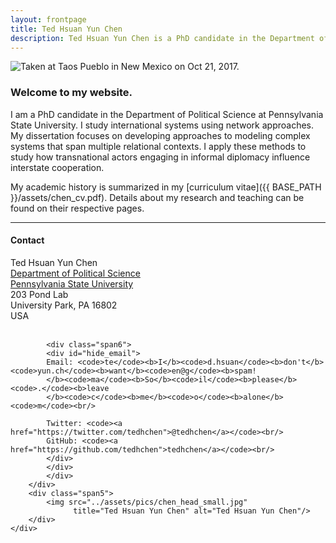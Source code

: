 ```yaml
---
layout: frontpage
title: Ted Hsuan Yun Chen
description: Ted Hsuan Yun Chen is a PhD candidate in the Department of Political Science at Pennsylvania State University.
---
```




<div class="container-narrownomargin">
<img src="../assets/pics/home_open.jpg" 
		title= "Taken at Taos Pueblo in New Mexico on Oct 21, 2017." alt="Taken at Taos Pueblo in New Mexico on Oct 21, 2017."/>
</div>



### Welcome to my website.

I am a PhD candidate in the Department of Political Science at Pennsylvania State University. I study international systems using network approaches. My dissertation focuses on developing approaches to modeling complex systems that span multiple relational contexts. I apply these methods to study how transnational actors engaging in informal diplomacy influence interstate cooperation.

My academic history is summarized in my [curriculum vitae]({{ BASE_PATH }}/assets/chen_cv.pdf). Details about my research and teaching can be found on their respective pages.<br/>


---

<div class="container-narrownomargin">
    <div class="row-fluid">
        <div class="span7">
		<h4><a name="contact"></a>Contact</h4>
		<div class="row-fluid">
		<div class="span6">
            Ted Hsuan Yun Chen<br/>
            <a href="http://polisci.la.psu.edu">Department of Political Science</a><br/>
            <a href="http://www.psu.edu">Pennsylvania State University</a><br/>
            203 Pond Lab<br/>
            University Park, PA 16802<br/>
            USA<br/><br/>
			</div>
			
			<div class="span6">
            <div id="hide_email">
            Email: <code>te</code><b>I</b><code>d.hsuan</code><b>don't</b><code>yun.ch</code><b>want</b><code>en@g</code><b>spam!
            </b><code>ma</code><b>So</b><code>il</code><b>please</b><code>.</code><b>leave
            </b><code>c</code><b>me</b><code>o</code><b>alone</b><code>m</code><br/>
			
			Twitter: <code><a href="https://twitter.com/tedhchen">@tedhchen</a></code><br/>
			GitHub: <code><a href="https://github.com/tedhchen">tedhchen</a></code><br/>
			</div>
            </div>
			</div>
        </div>
        <div class="span5">
            <img src="../assets/pics/chen_head_small.jpg"
                  title="Ted Hsuan Yun Chen" alt="Ted Hsuan Yun Chen"/>
        </div>
    </div>
</div>



